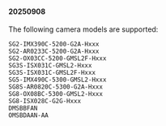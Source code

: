 
#### 20250908 #### 

The following camera models are supported:

    SG2-IMX390C-5200-G2A-Hxxx
    SG2-AR0233C-5200-G2A-Hxxx
    SG2-OX03CC-5200-GMSL2F-Hxxx
    SG3S-ISX031C-GMSL2-Hxxx
    SG3S-ISX031C-GMSL2F-Hxxx
    SG5-IMX490C-5300-GMSL2-Hxxx
    SG8S-AR0820C-5300-G2A-Hxxx
    SG8-OX08BC-5300-GMSL2-Hxxx
    SG8-ISX028C-G2G-Hxxx
    DMSBBFAN
    OMSBDAAN-AA
